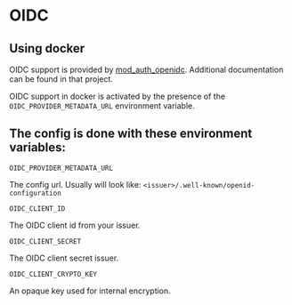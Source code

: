# OIDC

## Using docker

OIDC support is provided by [mod_auth_openidc](https://github.com/OpenIDC/mod_auth_openidc). Additional
documentation can be found in that project.

OIDC support in docker is activated by the presence of the `OIDC_PROVIDER_METADATA_URL`
environment variable.

## The config is done with these environment variables:

`OIDC_PROVIDER_METADATA_URL`

The config url. Usually will look like: `<issuer>/.well-known/openid-configuration`

`OIDC_CLIENT_ID`

The OIDC client id from your issuer.

`OIDC_CLIENT_SECRET`

The OIDC client secret issuer.

`OIDC_CLIENT_CRYPTO_KEY`

An opaque key used for internal encryption.
